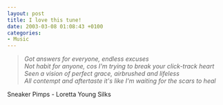 ```yaml
---
layout: post
title: I love this tune!
date: 2003-03-08 01:08:43 +0100
categories:
- Music
---
```

<blockquote><i>Got answers for everyone, endless excuses<br />
Not habit for anyone, cos I'm trying to break your click-track heart<br />
Seen a vision of perfect grace, airbrushed and lifeless<br />
All contempt and aftertaste it's like I'm waiting for the scars to heal</i></p></blockquote>
<p>Sneaker Pimps - Loretta Young Silks</p>
